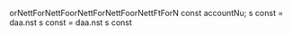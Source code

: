 orNettForNettFoorNettForNettFoorNettFtForN
        const accountNu; 
s const 
= daa.nst 
s const 
= daa.nst 
s const 

